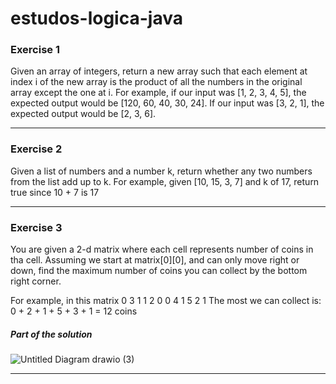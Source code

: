 # estudos-logica-java

### Exercise 1
Given an array of integers, return a new array such that each element at index i of the new array is the product of all the numbers in the original array except the one at i.
For example, if our input was [1, 2, 3, 4, 5], the expected output would be [120, 60, 40, 30, 24]. If our input was [3, 2, 1], the expected output would be [2, 3, 6].

__________

### Exercise 2 
Given a list of numbers and a number k, return whether any two numbers from the list add up to k.
For example, given [10, 15, 3, 7] and k of 17, return true since 10 + 7 is 17

__________

### Exercise 3 

You are given a 2-d matrix where each cell represents number of coins in tha cell.
Assuming we start at matrix[0][0], and can only move right or down, find the maximum number of coins you can collect by the bottom right corner.

For example, in this matrix
0 3 1 1
2 0 0 4
1 5 2 1
The most we can collect is: 0 + 2 + 1 + 5 + 3 + 1 = 12 coins


##### Part of the solution
![Untitled Diagram drawio (3)](https://user-images.githubusercontent.com/83780126/212559392-7a7bc2eb-ad03-443e-a278-d6c816d3472d.png)

__________
